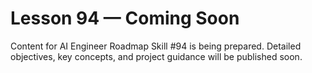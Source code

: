 # Lesson 94 — Coming Soon

Content for AI Engineer Roadmap Skill #94 is being prepared. Detailed objectives, key concepts, and project guidance will be published soon.
